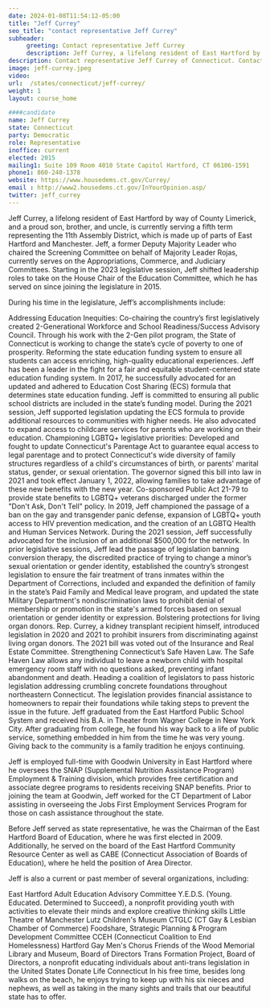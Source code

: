 ```yaml
---
date: 2024-01-08T11:54:12-05:00
title: "Jeff Currey"
seo_title: "contact representative Jeff Currey"
subheader:
     greeting: Contact representative Jeff Currey
     description: Jeff Currey, a lifelong resident of East Hartford by way of County Limerick, and a proud son, brother, and uncle, is currently serving a fifth term representing the 11th Assembly District, which is made up of parts of East Hartford and Manchester.
description: Contact representative Jeff Currey of Connecticut. Contact information for Jeff Currey includes email address, phone number, and mailing address.
image: jeff-currey.jpeg
video:
url:  /states/connecticut/jeff-currey/
weight: 1
layout: course_home

####candidate
name: Jeff Currey
state: Connecticut
party: Democratic
role: Representative
inoffice: current
elected: 2015
mailing1: Suite 109 Room 4010 State Capitol Hartford, CT 06106-1591
phone1: 860-240-1378
website: https://www.housedems.ct.gov/Currey/
email : http://www2.housedems.ct.gov/InYourOpinion.asp/
twitter: jeff_currey
---
```


Jeff Currey, a lifelong resident of East Hartford by way of County Limerick, and a proud son, brother, and uncle, is currently serving a fifth term representing the 11th Assembly District, which is made up of parts of East Hartford and Manchester. Jeff, a former Deputy Majority Leader who chaired the Screening Committee on behalf of Majority Leader Rojas, currently serves on the Appropriations, Commerce, and Judiciary Committees. Starting in the 2023 legislative session, Jeff shifted leadership roles to take on the House Chair of the Education Committee, which he has served on since joining the legislature in 2015.

During his time in the legislature, Jeff’s accomplishments include:

Addressing Education Inequities:
Co-chairing the country’s first legislatively created 2-Generational Workforce and School Readiness/Success Advisory Council. Through his work with the 2-Gen pilot program, the State of Connecticut is working to change the state’s cycle of poverty to one of prosperity.
Reforming the state education funding system to ensure all students can access enriching, high-quality educational experiences. Jeff has been a leader in the fight for a fair and equitable student-centered state education funding system. In 2017, he successfully advocated for an updated and adhered to Education Cost Sharing (ECS) formula that determines state education funding.  Jeff is committed to ensuring all public school districts are included in the state’s funding model.
During the 2021 session, Jeff supported legislation updating the ECS formula to provide additional resources to communities with higher needs. He also advocated to expand access to childcare services for parents who are working on their education.
Championing LGBTQ+ legislative priorities:
Developed and fought to update Connecticut's Parentage Act to guarantee equal access to legal parentage and to protect Connecticut's wide diversity of family structures regardless of a child's circumstances of birth, or parents' marital status, gender, or sexual orientation. The governor signed this bill into law in 2021 and took effect January 1, 2022, allowing families to take advantage of these new benefits with the new year.
Co-sponsored Public Act 21-79 to provide state benefits to LGBTQ+ veterans discharged under the former "Don't Ask, Don't Tell" policy.
In 2019, Jeff championed the passage of a ban on the gay and transgender panic defense, expansion of LGBTQ+ youth access to HIV prevention medication, and the creation of an LGBTQ Health and Human Services Network. During the 2021 session, Jeff successfully advocated for the inclusion of an additional $500,000 for the network.
In prior legislative sessions, Jeff lead the passage of legislation banning conversion therapy, the discredited practice of trying to change a minor’s sexual orientation or gender identity, established the country’s strongest legislation to ensure the fair treatment of trans inmates within the Department of Corrections, included and expanded the definition of family in the state’s Paid Family and Medical leave program, and updated the state Military Department's nondiscrimination laws to prohibit denial of membership or promotion in the state's armed forces based on sexual orientation or gender identity or expression.
Bolstering protections for living organ donors. Rep. Currey, a kidney transplant recipient himself, introduced legislation in 2020 and 2021 to prohibit insurers from discriminating against living organ donors. The 2021 bill was voted out of the Insurance and Real Estate Committee.
Strengthening Connecticut’s Safe Haven Law. The Safe Haven Law allows any individual to leave a newborn child with hospital emergency room staff with no questions asked, preventing infant abandonment and death.
Heading a coalition of legislators to pass historic legislation addressing crumbling concrete foundations throughout northeastern Connecticut. The legislation provides financial assistance to homeowners to repair their foundations while taking steps to prevent the issue in the future.
Jeff graduated from the East Hartford Public School System and received his B.A. in Theater from Wagner College in New York City. After graduating from college, he found his way back to a life of public service, something embedded in him from the time he was very young. Giving back to the community is a family tradition he enjoys continuing.

Jeff is employed full-time with Goodwin University in East Hartford where he oversees the SNAP (Supplemental Nutrition Assistance Program) Employment & Training division, which provides free certification and associate degree programs to residents receiving SNAP benefits. Prior to joining the team at Goodwin, Jeff worked for the CT Department of Labor assisting in overseeing the Jobs First Employment Services Program for those on cash assistance throughout the state.

Before Jeff served as state representative, he was the Chairman of the East Hartford Board of Education, where he was first elected in 2009. Additionally, he served on the board of the East Hartford Community Resource Center as well as CABE (Connecticut Association of Boards of Education), where he held the position of Area Director.

Jeff is also a current or past member of several organizations, including:

East Hartford Adult Education Advisory Committee
Y.E.D.S. (Young. Educated. Determined to Succeed), a nonprofit providing youth with activities to elevate their minds and explore creative thinking skills
Little Theatre of Manchester
Lutz Children's Museum
CTGLC (CT Gay & Lesbian Chamber of Commerce)
Foodshare, Strategic Planning & Program Development Committee
CCEH (Connecticut Coalition to End Homelessness)
Hartford Gay Men's Chorus
Friends of the Wood Memorial Library and Museum, Board of Directors
Trans Formation Project, Board of Directors, a nonprofit educating individuals about anti-trans legislation in the United States
Donate Life Connecticut
In his free time, besides long walks on the beach, he enjoys trying to keep up with his six nieces and nephews, as well as taking in the many sights and trails that our beautiful state has to offer.
